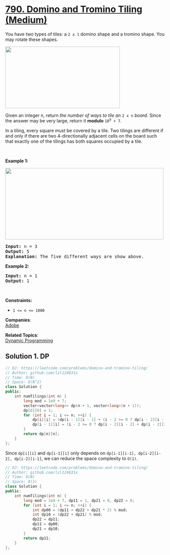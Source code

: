 # [790. Domino and Tromino Tiling (Medium)](https://leetcode.com/problems/domino-and-tromino-tiling/)

<p>You have two types of tiles: a <code>2 x 1</code> domino shape and a tromino shape. You may rotate these shapes.</p>
<img alt="" src="https://assets.leetcode.com/uploads/2021/07/15/lc-domino.jpg" style="width: 362px; height: 195px;">
<p>Given an integer n, return <em>the number of ways to tile an</em> <code>2 x n</code> <em>board</em>. Since the answer may be very large, return it <strong>modulo</strong> <code>10<sup>9</sup> + 7</code>.</p>

<p>In a tiling, every square must be covered by a tile. Two tilings are different if and only if there are two 4-directionally adjacent cells on the board such that exactly one of the tilings has both squares occupied by a tile.</p>

<p>&nbsp;</p>
<p><strong>Example 1:</strong></p>
<img alt="" src="https://assets.leetcode.com/uploads/2021/07/15/lc-domino1.jpg" style="width: 500px; height: 226px;">
<pre><strong>Input:</strong> n = 3
<strong>Output:</strong> 5
<strong>Explanation:</strong> The five different ways are show above.
</pre>

<p><strong>Example 2:</strong></p>

<pre><strong>Input:</strong> n = 1
<strong>Output:</strong> 1
</pre>

<p>&nbsp;</p>
<p><strong>Constraints:</strong></p>

<ul>
	<li><code>1 &lt;= n &lt;= 1000</code></li>
</ul>


**Companies**:  
[Adobe](https://leetcode.com/company/adobe)

**Related Topics**:  
[Dynamic Programming](https://leetcode.com/tag/dynamic-programming/)

## Solution 1. DP

```cpp
// OJ: https://leetcode.com/problems/domino-and-tromino-tiling/
// Author: github.com/lzl124631x
// Time: O(N)
// Space: O(N^2)
class Solution {
public:
    int numTilings(int n) {
        long mod = 1e9 + 7;
        vector<vector<long>> dp(n + 1, vector<long>(n + 1));
        dp[0][0] = 1;
        for (int i = 1; i <= n; ++i) {
            dp[i][i] = (dp[i - 1][i - 1] + (i - 2 >= 0 ? dp[i - 2][i - 2] + dp[i - 2][i - 1] * 2 : 0)) % mod;
            dp[i - 1][i] = (i - 2 >= 0 ? dp[i - 2][i - 2] + dp[i - 2][i - 1] : 0) % mod;
        }
        return dp[n][n];
    }
};
```

Since `dp[i][i]` and `dp[i-1][i]` only depends on `dp[i-1][i-1], dp[i-2][i-2], dp[i-2][i-1]`, we can reduce the space complexity to `O(1)`.

```cpp
// OJ: https://leetcode.com/problems/domino-and-tromino-tiling/
// Author: github.com/lzl124631x
// Time: O(N)
// Space: O(1)
class Solution {
public:
    int numTilings(int n) {
        long mod = 1e9 + 7, dp11 = 1, dp21 = 0, dp22 = 0;
        for (int i = 1; i <= n; ++i) {
            int dp00 = (dp11 + dp22 + dp21 * 2) % mod;
            int dp10 = (dp22 + dp21) % mod;
            dp22 = dp11;
            dp11 = dp00;
            dp21 = dp10;
        }
        return dp11;
    }
};
```